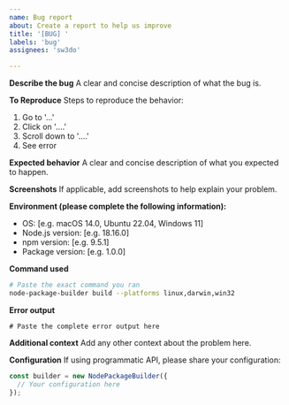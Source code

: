 ```yaml
---
name: Bug report
about: Create a report to help us improve
title: '[BUG] '
labels: 'bug'
assignees: 'sw3do'

---
```


**Describe the bug**
A clear and concise description of what the bug is.

**To Reproduce**
Steps to reproduce the behavior:
1. Go to '...'
2. Click on '....'
3. Scroll down to '....'
4. See error

**Expected behavior**
A clear and concise description of what you expected to happen.

**Screenshots**
If applicable, add screenshots to help explain your problem.

**Environment (please complete the following information):**
 - OS: [e.g. macOS 14.0, Ubuntu 22.04, Windows 11]
 - Node.js version: [e.g. 18.16.0]
 - npm version: [e.g. 9.5.1]
 - Package version: [e.g. 1.0.0]

**Command used**
```bash
# Paste the exact command you ran
node-package-builder build --platforms linux,darwin,win32
```

**Error output**
```
# Paste the complete error output here
```

**Additional context**
Add any other context about the problem here.

**Configuration**
If using programmatic API, please share your configuration:
```javascript
const builder = new NodePackageBuilder({
  // Your configuration here
});
```